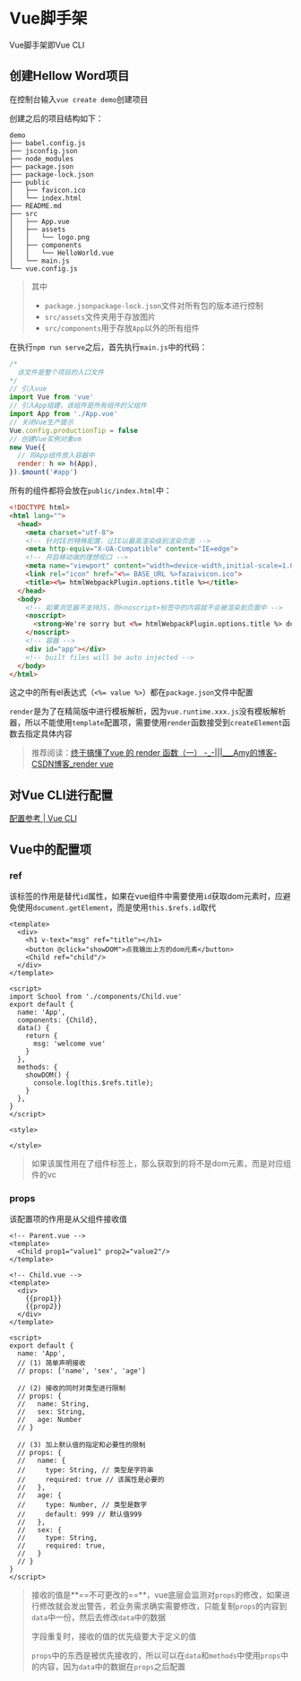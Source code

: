 # Vue脚手架

Vue脚手架即Vue CLI

## 创建Hellow Word项目

在控制台输入`vue create demo`创建项目

创建之后的项目结构如下：

```plaintext
demo
├── babel.config.js
├── jsconfig.json
├── node_modules
├── package.json
├── package-lock.json
├── public
│   ├── favicon.ico
│   └── index.html
├── README.md
├── src
│   ├── App.vue
│   ├── assets
│   │   └── logo.png
│   ├── components
│   │   └── HelloWorld.vue
│   └── main.js
└── vue.config.js
```

>   其中
>
>   -   `package.jsonpackage-lock.json`文件对所有包的版本进行控制
>   -   `src/assets`文件夹用于存放图片
>   -   `src/components`用于存放`App`以外的所有组件

在执行`npm run serve`之后，首先执行`main.js`中的代码：

```javascript
/*
  该文件是整个项目的入口文件
*/
// 引入vue
import Vue from 'vue'
// 引入App组建，该组件是所有组件的父组件
import App from './App.vue'
// 关闭Vue生产提示
Vue.config.productionTip = false
// 创建Vue实例对象vm
new Vue({
  // 将App组件放入容器中
  render: h => h(App),
}).$mount('#app')
```

所有的组件都将会放在`public/index.html`中：

```html
<!DOCTYPE html>
<html lang="">
  <head>
    <meta charset="utf-8">
    <!-- 针对IE的特殊配置，让IE以最高渲染级别渲染页面 -->
    <meta http-equiv="X-UA-Compatible" content="IE=edge">
    <!-- 开启移动端的理想视口 -->
    <meta name="viewport" content="width=device-width,initial-scale=1.0">
    <link rel="icon" href="<%= BASE_URL %>fazaivicon.ico">
    <title><%= htmlWebpackPlugin.options.title %></title>
  </head>
  <body>
    <!-- 如果浏览器不支持JS，则<noscript>标签中的内容就不会被渲染到页面中 -->
    <noscript>
      <strong>We're sorry but <%= htmlWebpackPlugin.options.title %> doesn't work properly without JavaScript enabled. Please enable it to continue.</strong>
    </noscript>
    <!-- 容器 -->
    <div id="app"></div>
    <!-- built files will be auto injected -->
  </body>
</html>
```

这之中的所有el表达式（`<%= value %>`）都在`package.json`文件中配置

`render`是为了在精简版中进行模板解析，因为`vue.runtime.xxx.js`没有模板解析器，所以不能使用`template`配置项，需要使用`render`函数接受到`createElement`函数去指定具体内容

>   推荐阅读：[终于搞懂了vue 的 render 函数（一） -\_-|||\_\_\_Amy的博客-CSDN博客\_render vue](https://blog.csdn.net/sansan_7957/article/details/83014838)

## 对Vue CLI进行配置

[配置参考 | Vue CLI](https://cli.vuejs.org/zh/config/)

## Vue中的配置项

### ref

该标签的作用是替代`id`属性，如果在vue组件中需要使用`id`获取dom元素时，应避免使用`document.getElement`，而是使用`this.$refs.id`取代

```vue
<template>
  <div>
    <h1 v-text="msg" ref="title"></h1>
    <button @click="showDOM">点我输出上方的dom元素</button>
    <Child ref="child"/>
  </div>
</template>

<script>
import School from './components/Child.vue'
export default {
  name: 'App',
  components: {Child},
  data() {
    return {
      msg: 'welcome vue'
    }
  },
  methods: {
    showDOM() {
      console.log(this.$refs.title);
    }
  },
}
</script>

<style>

</style>
```



>   如果该属性用在了组件标签上，那么获取到的将不是dom元素，而是对应组件的vc

### props

该配置项的作用是从父组件接收值

```vue
<!-- Parent.vue -->
<template>
  <Child prop1="value1" prop2="value2"/>
</template>
```

```vue
<!-- Child.vue -->
<template>
  <div>
    {{prop1}}
    {{prop2}}
  </div>
</template>

<script>
export default {
  name: 'App',
  // (1) 简单声明接收
  // props: ['name', 'sex', 'age']
  
  // (2) 接收的同时对类型进行限制
  // props: {
  //   name: String,
  //   sex: String,
  //   age: Number
  // }

  // (3) 加上默认值的指定和必要性的限制
  // props: {
  //   name: {
  //     type: String, // 类型是字符串
  //     required: true // 该属性是必要的
  //   },
  //   age: {
  //     type: Number, // 类型是数字
  //     default: 999 // 默认值999
  //   },
  //   sex: {
  //     type: String,
  //     required: true,
  //   }
  // }
}
</script>
```

>   接收的值是**==不可更改的==**，vue底层会监测对`props`的修改，如果进行修改就会发出警告，若业务需求确实需要修改，只能复制`props`的内容到`data`中一份，然后去修改`data`中的数据
>
>   字段重复时，接收的值的优先级要大于定义的值
>
>   `props`中的东西是被优先接收的，所以可以在`data`和`methods`中使用`props`中的内容，因为`data`中的数据在`props`之后配置
